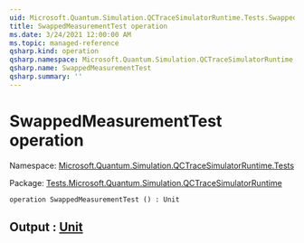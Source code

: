 ```yaml
---
uid: Microsoft.Quantum.Simulation.QCTraceSimulatorRuntime.Tests.SwappedMeasurementTest
title: SwappedMeasurementTest operation
ms.date: 3/24/2021 12:00:00 AM
ms.topic: managed-reference
qsharp.kind: operation
qsharp.namespace: Microsoft.Quantum.Simulation.QCTraceSimulatorRuntime.Tests
qsharp.name: SwappedMeasurementTest
qsharp.summary: ''
---
```


# SwappedMeasurementTest operation

Namespace: [Microsoft.Quantum.Simulation.QCTraceSimulatorRuntime.Tests](xref:Microsoft.Quantum.Simulation.QCTraceSimulatorRuntime.Tests)

Package: [Tests.Microsoft.Quantum.Simulation.QCTraceSimulatorRuntime](https://nuget.org/packages/Tests.Microsoft.Quantum.Simulation.QCTraceSimulatorRuntime)




```qsharp
operation SwappedMeasurementTest () : Unit
```


## Output : [Unit](xref:microsoft.quantum.lang-ref.unit)

